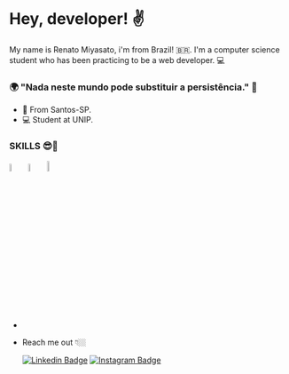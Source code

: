 #  Hey, developer! ✌

 My name is Renato Miyasato, i'm from Brazil! 🇧🇷.  I'm a computer science student who has been practicing to be a web developer. 💻
###  🌍 "Nada neste mundo pode substituir a persistência."  🧠
- 📍 From Santos-SP.
-  💻 Student at UNIP.

###  SKILLS 😎🎉

<img width="6%" src="https://seeklogo.com/images/H/html5-logo-EF92D240D7-seeklogo.com.png">
<img width="6%" src="https://seeklogo.com/images/C/css-3-logo-AF06D75231-seeklogo.com.png">	
<img width="7%" src="https://seeklogo.com/images/J/javascript-js-logo-2949701702-seeklogo.com.png">

-
-	Reach me out 👇🏼
	
	[![Linkedin Badge](https://img.shields.io/badge/-LinkedIn-black?style=flat-square&logo=Linkedin&logoColor=white&link=https://www.linkedin.com/in/isadora-rodrigues-stangarlin-48402b141/)](https://www.linkedin.com/in/renato-miyasato-702557207/) [![Instagram Badge](https://img.shields.io/badge/-Instagram-black?style=flat-square&logo=Instagram&logoColor=white&link=https://www.instagram.com/papodedev/)](https://www.instagram.com/renato.miyasato/) 
